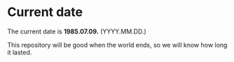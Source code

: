 # Current date

The current date is **1985.07.09.** (YYYY.MM.DD.)

This repository will be good when the world ends, so we will know how long it lasted.